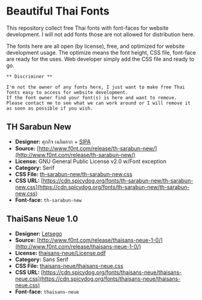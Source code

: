# Beautiful Thai Fonts


This repository collect free Thai fonts with font-faces for website development.
I will not add fonts those are not allowed for distribution here.

The fonts here are all open (by license), free, and optimized for website development usage.
The optimize means the font height, CSS file, font-face are ready for the uses.
Web developer simply add the CSS file and ready to go.

```
** Discriminer **

I'm not the owner of any fonts here, I just want to make free Thai fonts easy to access for website development.
If the font owner find your font(s) is here and want to remove.
Please contact me to see what we can work around or I will remove it as soon as possible if you wish.
```


## TH Sarabun New
- **Designer:** ศุภกิจ เฉลิมลาภ + [SIPA](http://www.sipa.or.th/)
- **Source:** [http://www.f0nt.com/release/th-sarabun-new/](http://www.f0nt.com/release/th-sarabun-new/)
- **License:** GNU General Public License v2.0 w/Font exception
- **Category:** Serif
- **CSS File:** [th-sarabun-new/th-sarabun-new.css](th-sarabun-new/th-sarabun-new.css)
- **CSS URL:** [https://cdn.spicydog.org/fonts/th-sarabun-new/th-sarabun-new.css](https://cdn.spicydog.org/fonts/th-sarabun-new/th-sarabun-new.css)
- **Font-face:** `th-sarabun-new`

## ThaiSans Neue 1.0
- **Designer:** [Letsego](http://www.f0nt.com/author/letsego/)
- **Source:** [http://www.f0nt.com/release/thaisans-neue-1-0/](http://www.f0nt.com/release/thaisans-neue-1-0/)
- **License:** [thaisans-neue/License.pdf](thaisans-neue/License.pdf)
- **Category:** Sans Serif
- **CSS File:** [thaisans-neue/thaisans-neue.css](thaisans-neue/thaisans-neue.css)
- **CSS URL:** [https://cdn.spicydog.org/fonts/thaisans-neue/thaisans-neue.css](https://cdn.spicydog.org/fonts/thaisans-neue/thaisans-neue.css)
- **Font-face:** `thaisans-neue`
